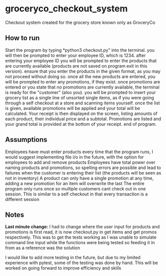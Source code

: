 # groceryco_checkout_system
Checkout system created for the grocery store known only as GroceryCo

## How to run
Start the program by typing *python3 checkout.py" into the terminal.
you will then be prompted to enter your employee ID, which is 1234.
after entering your employee ID you will be prompted to enter the products that are currently available (products are not saved on program exit in this version).
ensure that you enter the products in the given format, as you may not proceed without doing so.
once all the new products are entered, you will be prompted to enter any promotions, if they exist.
once promotions are entered or you state that no promotions are currently available, the terminal is ready for the "customer" (also you).
you will be prompted to insert your grocery list as a single line of unsorted single items, as if you were going through a self checkout at a store and scanning items yourself.
once the list is given, available promotions will be applied and your total will be calculated.
Your receipt is then displayed on the screen, listing amounts of each product, their individual price and a subtotal.
Promotions are listed and your grand total is provided at the bottom of your receipt.
end of program.

## Assumptions
Employees have must enter products every time that the program runs, I would suggest implementing file i/o in the future, with the option for employees to add and remove products
Employees have total power over naming products and promotions, so spelling errors are possible and lead to failures when the customer is entering their list
(the products will be seen as not in inventory)
A product can only have a single promotion at any time, adding a new promotion for an item will overwrite the last
The entire program only runs once so multiple customers cant check out in one session. This is similar to a self checkout in that every transaction is a different session

## Notes
**Last minute change:** I had to change where the user input for products and promotions is first read, it is now checkout.py in get items and get promos respectively. This was to get the tests working as I was unable to simulate command line input while the functions were being tested so feeding it in from as a reference was the solution

I would like to add more testing in the future, but due to my limited experience with pytest, some of the testing was done by hand. This will be worked on going forward to improve efficiency and skills

